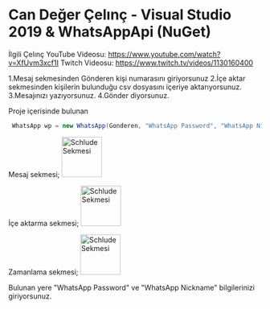 # Can Değer Çelınç - Visual Studio 2019 & WhatsAppApi (NuGet)

İlgili Çelınç YouTube Videosu: https://www.youtube.com/watch?v=XfUvm3xcf1I
Twitch Videosu: https://www.twitch.tv/videos/1130160400

1.Mesaj sekmesinden Gönderen kişi numarasını giriyorsunuz
2.İçe aktar sekmesinden kişilerin bulunduğu csv dosyasını içeriye aktarıyorsunuz.
3.Mesajınızı yazıyorsunuz.
4.Gönder diyorsunuz.

Proje içerisinde bulunan

```csharp
 WhatsApp wp = new WhatsApp(Gonderen, "WhatsApp Password", "WhatsApp Nickname", false, false);

```

Mesaj sekmesi;
<img src="https://ibb.co/ZK0sWDt" alt="Schlude Sekmesi" width="80" height="80">

İçe aktarma sekmesi;
<img src="https://ibb.co/qyD82wJ" alt="Schlude Sekmesi" width="80" height="80">

Zamanlama sekmesi;
<img src="https://ibb.co/VLsJ186" alt="Schlude Sekmesi" width="80" height="80">

Bulunan yere "WhatsApp Password" ve "WhatsApp Nickname" bilgilerinizi giriyorsunuz.

